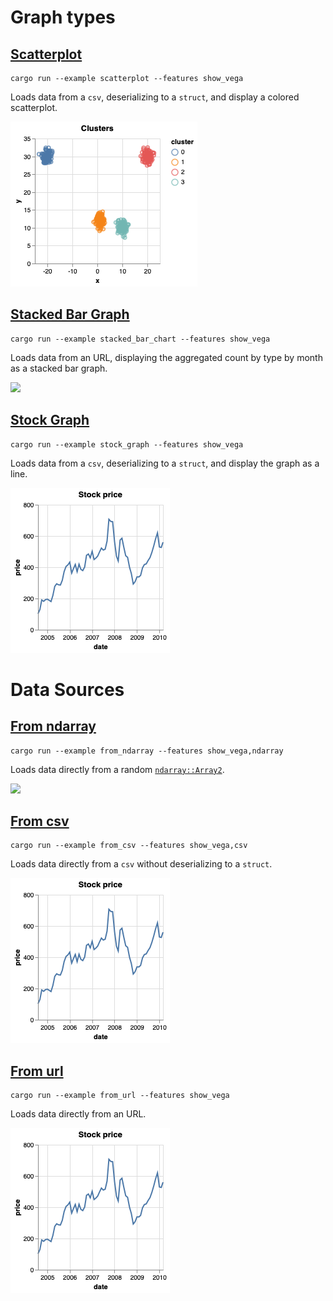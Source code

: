 # Graph types

## [Scatterplot](https://github.com/davidB/vega_lite_3.rs/blob/master/examples/scatterplot.rs)

```
cargo run --example scatterplot --features show_vega
```

Loads data from a `csv`, deserializing to a `struct`, and display a colored scatterplot.

<img src="https://raw.githubusercontent.com/davidB/vega_lite_3.rs/master/examples/res/screens/scatterplot.png">

## [Stacked Bar Graph](https://github.com/davidB/vega_lite_3.rs/blob/master/examples/stacked_bar_chart.rs)

```
cargo run --example stacked_bar_chart --features show_vega
```

Loads data from an URL, displaying the aggregated count by type by month as a stacked bar graph.

<img src="https://raw.githubusercontent.com/davidB/vega_lite_3.rs/master/examples/res/screens/stacked_bar_chart.png">

## [Stock Graph](https://github.com/davidB/vega_lite_3.rs/blob/master/examples/stock_graph.rs)

```
cargo run --example stock_graph --features show_vega
```

Loads data from a `csv`, deserializing to a `struct`, and display the graph as a line.

<img src="https://raw.githubusercontent.com/davidB/vega_lite_3.rs/master/examples/res/screens/stock_graph.png">

# Data Sources

## [From ndarray](https://github.com/davidB/vega_lite_3.rs/blob/master/examples/from_ndarray.rs)

```
cargo run --example from_ndarray --features show_vega,ndarray
```

Loads data directly from a random [`ndarray::Array2`](https://docs.rs/ndarray/latest/ndarray/type.Array2.html).

<img src="https://raw.githubusercontent.com/davidB/vega_lite_3.rs/master/examples/res/screens/from_ndarray.png">

## [From csv](https://github.com/davidB/vega_lite_3.rs/blob/master/examples/from_csv.rs)

```
cargo run --example from_csv --features show_vega,csv
```

Loads data directly from a `csv` without deserializing to a `struct`.

<img src="https://raw.githubusercontent.com/davidB/vega_lite_3.rs/master/examples/res/screens/stock_graph.png">

## [From url](https://github.com/davidB/vega_lite_3.rs/blob/master/examples/from_url.rs)

```
cargo run --example from_url --features show_vega
```

Loads data directly from an URL.

<img src="https://raw.githubusercontent.com/davidB/vega_lite_3.rs/master/examples/res/screens/stock_graph.png">
